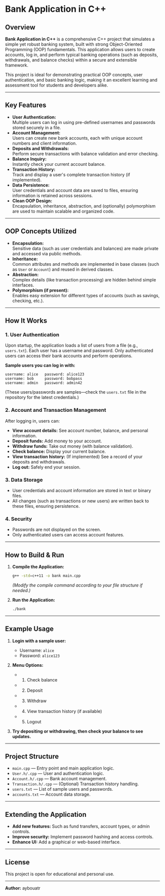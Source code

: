# Bank Application in C++

## Overview

**Bank Application in C++** is a comprehensive C++ project that simulates a simple yet robust banking system, built with strong Object-Oriented Programming (OOP) fundamentals. This application allows users to create accounts, log in, and perform typical banking operations (such as deposits, withdrawals, and balance checks) within a secure and extensible framework.

This project is ideal for demonstrating practical OOP concepts, user authentication, and basic banking logic, making it an excellent learning and assessment tool for students and developers alike.

---

## Key Features

- **User Authentication:**  
  Multiple users can log in using pre-defined usernames and passwords stored securely in a file.
- **Account Management:**  
  Users can create new bank accounts, each with unique account numbers and client information.
- **Deposits and Withdrawals:**  
  Perform secure transactions with balance validation and error checking.
- **Balance Inquiry:**  
  Instantly check your current account balance.
- **Transaction History:**  
  Track and display a user's complete transaction history (if implemented).
- **Data Persistence:**  
  User credentials and account data are saved to files, ensuring information is retained across sessions.
- **Clean OOP Design:**  
  Encapsulation, inheritance, abstraction, and (optionally) polymorphism are used to maintain scalable and organized code.

---

## OOP Concepts Utilized

- **Encapsulation:**  
  Sensitive data (such as user credentials and balances) are made private and accessed via public methods.
- **Inheritance:**  
  Common attributes and methods are implemented in base classes (such as `User` or `Account`) and reused in derived classes.
- **Abstraction:**  
  Complex details (like transaction processing) are hidden behind simple interfaces.
- **Polymorphism (if present):**  
  Enables easy extension for different types of accounts (such as savings, checking, etc.).

---

## How It Works

### 1. User Authentication

Upon startup, the application loads a list of users from a file (e.g., `users.txt`). Each user has a username and password. Only authenticated users can access their bank accounts and perform operations.

**Sample users you can log in with:**

```
username: alice   password: alice123
username: bob     password: bobpass
username: admin   password: admin42
```

(These users/passwords are samples—check the `users.txt` file in the repository for the latest credentials.)

### 2. Account and Transaction Management

After logging in, users can:
- **View account details:** See account number, balance, and personal information.
- **Deposit funds:** Add money to your account.
- **Withdraw funds:** Take out money (with balance validation).
- **Check balance:** Display your current balance.
- **View transaction history:** (If implemented) See a record of your deposits and withdrawals.
- **Log out:** Safely end your session.

### 3. Data Storage

- User credentials and account information are stored in text or binary files.
- All changes (such as transactions or new users) are written back to these files, ensuring persistence.

### 4. Security

- Passwords are not displayed on the screen.
- Only authenticated users can access account features.

---

## How to Build & Run

1. **Compile the Application:**
   ```sh
   g++ -std=c++11 -o bank main.cpp
   ```
   *(Modify the compile command according to your file structure if needed.)*

2. **Run the Application:**
   ```sh
   ./bank
   ```

---

## Example Usage

1. **Login with a sample user:**
    - Username: `alice`
    - Password: `alice123`

2. **Menu Options:**
    - 1) Check balance
    - 2) Deposit
    - 3) Withdraw
    - 4) View transaction history (if available)
    - 5) Logout

3. **Try depositing or withdrawing, then check your balance to see updates.**

---

## Project Structure

- `main.cpp` — Entry point and main application logic.
- `User.h/.cpp` — User and authentication logic.
- `Account.h/.cpp` — Bank account management.
- `Transaction.h/.cpp` — (Optional) Transaction history handling.
- `users.txt` — List of sample users and passwords.
- `accounts.txt` — Account data storage.

---

## Extending the Application

- **Add new features:** Such as fund transfers, account types, or admin controls.
- **Improve security:** Implement password hashing and access controls.
- **Enhance UI:** Add a graphical or web-based interface.

---

## License

This project is open for educational and personal use.

---

**Author:** aybouatr
